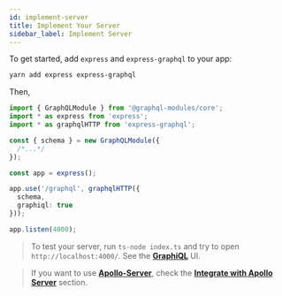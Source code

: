 ```yaml
---
id: implement-server
title: Implement Your Server
sidebar_label: Implement Server
---
```


To get started, add `express` and `express-graphql` to your app:

```bash
yarn add express express-graphql
```

Then,

```typescript
import { GraphQLModule } from '@graphql-modules/core';
import * as express from 'express';
import * as graphqlHTTP from 'express-graphql';

const { schema } = new GraphQLModule({
  /*...*/
});

const app = express();

app.use('/graphql', graphqlHTTP({
  schema,
  graphiql: true
}));

app.listen(4000);
```

> To test your server, run `ts-node index.ts` and try to open `http://localhost:4000/`. See the **[GraphiQL](https://github.com/graphql/graphiql)** UI.

> If you want to use **[Apollo-Server](https://www.apollographql.com/docs/apollo-server/getting-started.html)**, check the **[Integrate with Apollo Server](/docs/recipes/apollo-server)** section.
